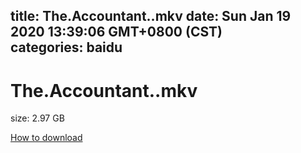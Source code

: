 
title: The.Accountant..mkv
date: Sun Jan 19 2020 13:39:06 GMT+0800 (CST)    
categories: baidu
---

# The.Accountant..mkv
size: 2.97 GB
 
 

[How to download](https://bpcam.bemobtrk.com/go/2ceec3aa-1ca2-46d6-b9ff-aaa5c184517c?jno=837)